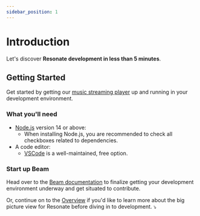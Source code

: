 ```yaml
---
sidebar_position: 1
---
```


# Introduction

Let's discover **Resonate development in less than 5 minutes**.

## Getting Started

Get started by getting our [music streaming player](https://github.com/resonatecoop/beam) up and running in your development environment.

### What you'll need

- [Node.js](https://nodejs.org/en/download/) version 14 or above:
  - When installing Node.js, you are recommended to check all checkboxes related to dependencies.
- A code editor:
  - [VSCode](https://code.visualstudio.com/) is a well-maintained, free option.

### Start up Beam

Head over to the [Beam documentation](/docs/active-development/beam) to finalize getting your development environment underway and get situated to contribute.

Or, continue on to the [Overview](/docs/overview) if you'd like to learn more about the big picture view for Resonate before diving in to development. ⤵️
